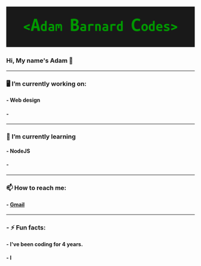 ![alt text](https://github.com/AdamBCodes/AdamBCodes/blob/main/Github.png)
### Hi, My name's Adam 👋

---

### 🖥️  I’m currently working on:
####   - Web design
####   -
---
### 📖  I’m currently learning 
####   - NodeJS
####   -
---
### 📫  How to reach me: 
####  - [Gmail](mailto:adamc.barnard1@gmail.com)
---
### - ⚡ Fun facts: 
####   - I've been coding for 4 years.
####   - I
